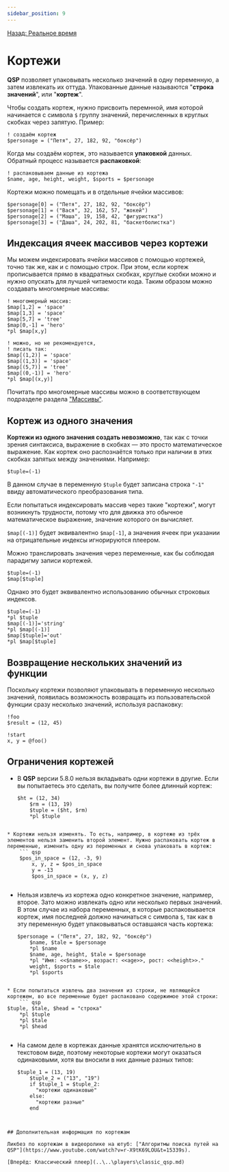 ```yaml
---
sidebar_position: 9
---
```

[Назад: Реальное время](..\..\advanced\realtime.md)

# Кортежи

**QSP** позволяет упаковывать несколько значений в одну переменную, а затем извлекать их оттуда. Упакованные данные называются "**строка значений**", или "**кортеж**".

Чтобы создать кортеж, нужно присвоить перемнной, имя которой начинается с символа `$` группу значений, перечисленных в круглых скобках через запятую. Пример:

``` qsp
! создаём кортеж
$personage = ("Петя", 27, 182, 92, "боксёр")
```

Когда мы создаём кортеж, это называется **упаковкой** данных. Обратный процесс называется **распаковкой**:

``` qsp
! распаковываем данные из кортежа
$name, age, height, weight, $sports = $personage
```

Кортежи можно помещать и в отдельные ячейки массивов:

``` qsp
$personage[0] = ("Петя", 27, 182, 92, "боксёр")
$personage[1] = ("Вася", 32, 162, 57, "жокей")
$personage[2] = ("Маша", 19, 158, 42, "фигуристка")
$personage[3] = ("Даша", 24, 202, 81, "баскетболистка")
```

## Индексация ячеек массивов через кортежи

Мы можем индексировать ячейки массивов с помощью кортежей, точно так же, как и с помощью строк. При этом, если кортеж прописывается прямо в квадратных скобках, круглые скобки можно и нужно опускать для лучшей читаемости кода. Таким образом можно создавать многомерные массивы:

``` qsp
! многомерный массив:
$map[1,2] = 'space'
$map[1,3] = 'space'
$map[5,7] = 'tree'
$map[0,-1] = 'hero'
*pl $map[x,y]

! можно, но не рекомендуется,
! писать так:
$map[(1,2)] = 'space'
$map[(1,3)] = 'space'
$map[(5,7)] = 'tree'
$map[(0,-1)] = 'hero'
*pl $map[(x,y)]
```

Почитать про многомерные массивы можно в соответствующем подразделе раздела ["Массивы"](..\arrays.md).

## Кортеж из одного значения

**Кортежи из одного значения создать невозможно**, так как с точки зрения синтаксиса, выражение в скобках — это просто математическое выражение. Как кортеж оно распознаётся только при наличии в этих скобках запятых между значениями. Например:

``` qsp
$tuple=(-1)
```

В данном случае в переменную `$tuple` будет записана строка `"-1"` ввиду автоматического преобразования типа.

Если попытаться индексировать массив через такие "кортежи", могут возникнуть трудности, потому что для движка это обычное математическое выражение, значение которого он вычисляет.

`$map[(-1)]` будет эквивалентно `$map[-1]`, а значения ячеек при указании на отрицательные индексы игнорируются плеером.

Можно транслировать значения через переменные, как бы соблюдая парадигму записи кортежей.

``` qsp
$tuple=(-1)
$map[$tuple]
```

Однако это будет эквивалентно использованию обычных строковых индексов.

``` qsp
$tuple=(-1)
*pl $tuple
$map[(-1)]='string'
*pl $map[(-1)]
$map[$tuple]='out'
*pl $map[$tuple]
```

## Возвращение нескольких значений из функции

Поскольку кортежи позволяют упаковывать в переменную несколько значений, появилась возможность возвращать из пользовательской функции сразу несколько значений, используя распаковку:

``` qsp
!foo
$result = (12, 45)

!start
x, y = @foo()
```

## Ограничения кортежей

* В **QSP** версии 5.8.0 нельзя вкладывать одни кортежи в другие. Если вы попытаетесь это сделать, вы получите более длинный кортеж:
    ``` qsp
    $ht = (12, 34)
        $rm = (13, 19)
        $tuple = ($ht, $rm)
        *pl $tuple
    
```

* Кортежи нельзя изменять. То есть, например, в кортеже из трёх элементов нельзя заменить второй элемент. Нужно распаковать кортеж в переменные, изменить одну из переменных и снова упаковать в кортеж:
    ``` qsp
    $pos_in_space = (12, -3, 9)
        x, y, z = $pos_in_space
        y = -13
        $pos_in_space = (x, y, z)
    
```

* Нельзя извлечь из кортежа одно конкретное значение, например, второе. Зато можно извлекать одно или несколько первых значений. В этом случае из набора переменных, в которые распаковывается кортеж, имя последней должно начинаться с символа `$`, так как в эту переменную будет упаковываться оставшаяся часть кортежа:
    ``` qsp
    $personage = ("Петя", 27, 182, 92, "боксёр")
        $name, $tale = $personage
        *pl $name
        $name, age, height, $tale = $personage
        *pl "Имя: <<$name>>, возраст: <<age>>, рост: <<height>>."
        weight, $sports = $tale
        *pl $sports
    
```

* Если попытаться извлечь два значения из строки, не являющейся кортежем, во все переменные будет распаковано содержимое этой строки:
    ``` qsp
$tuple, $tale, $head = "строка"
    *pl $tuple
    *pl $tale
    *pl $head
    
```

* На самом деле в кортежах данные хранятся исключительно в текстовом виде, поэтому некоторые кортежи могут оказаться одинаковыми, хотя вы вносили в них данные разных типов:
    ``` qsp
    $tuple_1 = (13, 19)
        $tuple_2 = ("13", "19")
        if $tuple_1 = $tuple_2:
          "кортежи одинаковые"
        else:
          "кортежи разные"
        end
    
```


## Дополнительная информация по кортежам

Ликбез по кортежам в видеоролике на ютуб: ["Алгоритмы поиска путей на QSP"](https://www.youtube.com/watch?v=r-X9tK69LOU&t=15339s).

[Вперёд: Классический плеер](..\..\players\classic_qsp.md)
